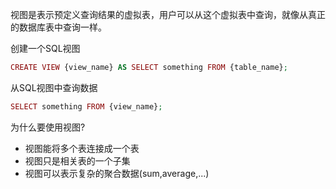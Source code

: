 视图是表示预定义查询结果的虚拟表，用户可以从这个虚拟表中查询，就像从真正的数据库表中查询一样。

创建一个SQL视图

```php
CREATE VIEW {view_name} AS SELECT something FROM {table_name};
```

从SQL视图中查询数据

```php
SELECT something FROM {view_name};
```

为什么要使用视图?
* 视图能将多个表连接成一个表
* 视图只是相关表的一个子集
* 视图可以表示复杂的聚合数据(sum,average,...)
